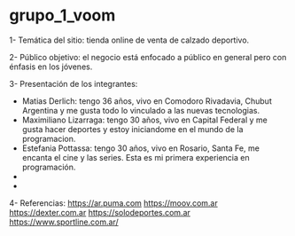 # grupo_1_voom

1- Temática del sitio: tienda online de venta de calzado deportivo.

2- Público objetivo: el negocio está enfocado a público en general pero con énfasis en los jóvenes.

3- Presentación de los integrantes: 
- Matias Derlich: tengo 36 años, vivo en Comodoro Rivadavia, Chubut Argentina y me gusta todo lo vinculado a las nuevas tecnologias.
- Maximiliano Lizarraga: tengo 30 años, vivo en Capital Federal y me gusta hacer deportes y estoy iniciandome en el mundo de la programacion.
- Estefania Pottassa: tengo 30 años, vivo en Rosario, Santa Fe, me encanta el cine y las series. Esta es mi primera experiencia en programación.
-
-

4- Referencias:
https://ar.puma.com
https://moov.com.ar
https://dexter.com.ar
https://solodeportes.com.ar
https://www.sportline.com.ar/
